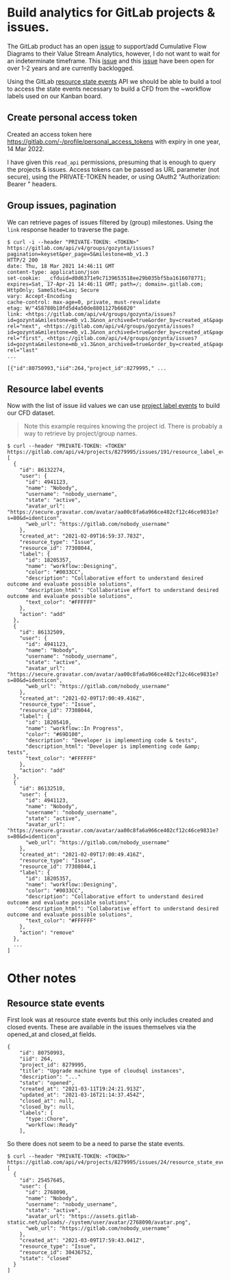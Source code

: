 # Build analytics for GitLab projects & issues.

The GitLab product has an open [issue](https://gitlab.com/gitlab-org/gitlab/-/issues/7629) to support/add Cumulative Flow Diagrams to their Value Stream Analytics, however, I do not want to wait for an indeterminate timeframe. This [issue](https://gitlab.com/gitlab-org/gitlab/-/issues/7629) and this [issue](https://gitlab.com/gitlab-org/gitlab/-/issues/32422) have been open for over 1-2 years and are currently backlogged.

Using the GitLab [resource state events](https://docs.gitlab.com/ee/api/resource_state_events.html) API we should be able to build
a tool to access the state events necessary to build a CFD from the ~workflow labels used on our Kanban board.


## Create personal access token

Created an access token here https://gitlab.com/-/profile/personal_access_tokens with expiry in one year, 14 Mar 2022.

I have given this `read_api` permissions, presuming that is enough to query the projects & issues. Access tokens can
be passed as URL parameter (not secure), using the PRIVATE-TOKEN header, or using OAuth2 "Authorization: Bearer <TOKEN>"
headers.

## Group issues, pagination

We can retrieve pages of issues filtered by (group) milestones. Using the `link` response header to traverse the page.

```
$ curl -i --header "PRIVATE-TOKEN: <TOKEN>" https://gitlab.com/api/v4/groups/gozynta/issues?pagination=keyset&per_page=5&milestone=mb_v1.3
HTTP/2 200
date: Thu, 18 Mar 2021 14:46:11 GMT
content-type: application/json
set-cookie: __cfduid=d0d6371e9c7139653518ee29b035bf5ba1616078771; expires=Sat, 17-Apr-21 14:46:11 GMT; path=/; domain=.gitlab.com; HttpOnly; SameSite=Lax; Secure
vary: Accept-Encoding
cache-control: max-age=0, private, must-revalidate
etag: W/"458780b10fd5d4a50de8801127b66020"
link: <https://gitlab.com/api/v4/groups/gozynta/issues?id=gozynta&milestone=mb_v1.3&non_archived=true&order_by=created_at&page=2&pagination=keyset&per_page=5&sort=desc&state=all&with_labels_details=false>; rel="next", <https://gitlab.com/api/v4/groups/gozynta/issues?id=gozynta&milestone=mb_v1.3&non_archived=true&order_by=created_at&page=1&pagination=keyset&per_page=5&sort=desc&state=all&with_labels_details=false>; rel="first", <https://gitlab.com/api/v4/groups/gozynta/issues?id=gozynta&milestone=mb_v1.3&non_archived=true&order_by=created_at&page=9&pagination=keyset&per_page=5&sort=desc&state=all&with_labels_details=false>; rel="last"
...

[{"id":80750993,"iid":264,"project_id":8279995," ...
```

## Resource label events

Now with the list of issue iid values we can use [project label events](https://docs.gitlab.com/ee/api/resource_label_events.html#list-project-issue-label-events)
to build our CFD dataset.

> Note this example requires knowing the project id. There is probably a way to retrieve by project/group names.

```
$ curl --header "PRIVATE-TOKEN: <TOKEN" https://gitlab.com/api/v4/projects/8279995/issues/191/resource_label_events
[
  {
    "id": 86132274,
    "user": {
      "id": 4941123,
      "name": "Nobody",
      "username": "nobody_username",
      "state": "active",
      "avatar_url": "https://secure.gravatar.com/avatar/aa00c8fa6a966ce402cf12c46ce9831e?s=80&d=identicon",
      "web_url": "https://gitlab.com/nobody_username"
    },
    "created_at": "2021-02-09T16:59:37.783Z",
    "resource_type": "Issue",
    "resource_id": 77308044,
    "label": {
      "id": 18205357,
      "name": "workflow::Designing",
      "color": "#0033CC",
      "description": "Collaborative effort to understand desired outcome and evaluate possible solutions",
      "description_html": "Collaborative effort to understand desired outcome and evaluate possible solutions",
      "text_color": "#FFFFFF"
    },
    "action": "add"
  },
  {
    "id": 86132509,
    "user": {
      "id": 4941123,
      "name": "Nobody",
      "username": "nobody_username",
      "state": "active",
      "avatar_url": "https://secure.gravatar.com/avatar/aa00c8fa6a966ce402cf12c46ce9831e?s=80&d=identicon",
      "web_url": "https://gitlab.com/nobody_username"
    },
    "created_at": "2021-02-09T17:00:49.416Z",
    "resource_type": "Issue",
    "resource_id": 77308044,
    "label": {
      "id": 18205410,
      "name": "workflow::In Progress",
      "color": "#69D100",
      "description": "Developer is implementing code & tests",
      "description_html": "Developer is implementing code &amp; tests",
      "text_color": "#FFFFFF"
    },
    "action": "add"
  },
  {
    "id": 86132510,
    "user": {
      "id": 4941123,
      "name": "Nobody",
      "username": "nobody_username",
      "state": "active",
      "avatar_url": "https://secure.gravatar.com/avatar/aa00c8fa6a966ce402cf12c46ce9831e?s=80&d=identicon",
      "web_url": "https://gitlab.com/nobody_username"
    },
    "created_at": "2021-02-09T17:00:49.416Z",
    "resource_type": "Issue",
    "resource_id": 77308044,1
    "label": {
      "id": 18205357,
      "name": "workflow::Designing",
      "color": "#0033CC",
      "description": "Collaborative effort to understand desired outcome and evaluate possible solutions",
      "description_html": "Collaborative effort to understand desired outcome and evaluate possible solutions",
      "text_color": "#FFFFFF"
    },
    "action": "remove"
  },
  ...
]
```


# Other notes

## Resource state events

First look was at resource state events but this only includes created and closed events. These are available in the
issues themselves via the opened\_at and closed\_at fields.

```
{
    "id": 80750993,
    "iid": 264,
    "project_id": 8279995,
    "title": "Upgrade machine type of cloudsql instances",
    "description": "..."
    "state": "opened",
    "created_at": "2021-03-11T19:24:21.913Z",
    "updated_at": "2021-03-16T21:14:37.454Z",
    "closed_at": null,
    "closed_by": null,
    "labels": [
      "type::Chore",
      "workflow::Ready"
    ],
```

So there does not seem to be a need to parse the state events.

```
$ curl --header "PRIVATE-TOKEN: <TOKEN>" https://gitlab.com/api/v4/projects/8279995/issues/24/resource_state_events
[
  {
    "id": 25457645,
    "user": {
      "id": 2768090,
      "name": "Nobody",
      "username": "nobody_username",
      "state": "active",
      "avatar_url": "https://assets.gitlab-static.net/uploads/-/system/user/avatar/2768090/avatar.png",
      "web_url": "https://gitlab.com/nobody_username"
    },
    "created_at": "2021-03-09T17:59:43.041Z",
    "resource_type": "Issue",
    "resource_id": 30436752,
    "state": "closed"
  }
]
```
